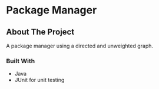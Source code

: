 #  Package Manager

## About The Project
A package manager using a directed and unweighted graph.

### Built With

* Java
* JUnit for unit testing
